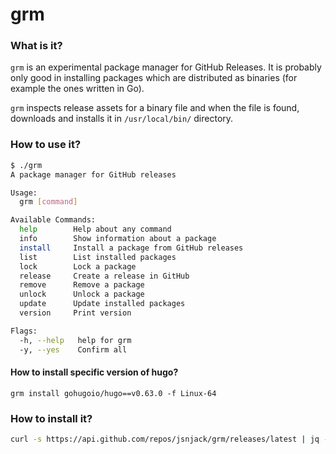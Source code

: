 grm
====

### What is it?
`grm` is an experimental package manager for GitHub Releases. It is probably only good in installing packages which are distributed as binaries (for example the ones written in Go).

`grm` inspects release assets for a binary file and when the file is found, downloads and installs it in `/usr/local/bin/` directory.

### How to use it?
```bash
$ ./grm
A package manager for GitHub releases

Usage:
  grm [command]

Available Commands:
  help        Help about any command
  info        Show information about a package
  install     Install a package from GitHub releases
  list        List installed packages
  lock        Lock a package
  release     Create a release in GitHub
  remove      Remove a package
  unlock      Unlock a package
  update      Update installed packages
  version     Print version

Flags:
  -h, --help   help for grm
  -y, --yes    Confirm all

```

#### How to install specific version of hugo?
```grm
grm install gohugoio/hugo==v0.63.0 -f Linux-64
```

### How to install it?
```bash
curl -s https://api.github.com/repos/jsnjack/grm/releases/latest | jq -r .assets[0].browser_download_url | wget -qi - && chmod +x grm && sudo mv grm /usr/local/bin/
```
